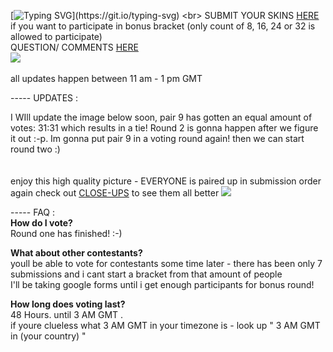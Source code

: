 [![Typing SVG](https://readme-typing-svg.demolab.com/?lines=VOTEEEEEEE=NOWWWWW;HAVE+FUN+&+GOODLUCK!)](https://git.io/typing-svg) <br> 
SUBMIT YOUR SKINS [HERE](https://docs.google.com/forms/d/e/1FAIpQLSfYg2M-jF5qxjHqHiYPSuILCSEBzUweZGftOstJh-6FpEyhIw/viewform) if you want to participate in bonus bracket (only count of 8, 16, 24 or 32 is allowed to participate)  <br> QUESTION/ COMMENTS [HERE](https://ptskinbracket2025.atabook.org/) <br> <img src="https://komarev.com/ghpvc/?username=skinbracket&color=5C5C5C&style=flat-square&label=views&base=0"> <br> <BR> all updates happen between 11 am - 1 pm GMT <br>


 ----- UPDATES :

I WIll update the image below soon, pair 9 has gotten an equal amount of votes: 31:31 which results in a tie! Round 2 is gonna happen after we figure it out :-p. Im gonna put pair 9 in a voting round again! then we can start round two :) <br> <br>
<br> enjoy this high quality picture - EVERYONE is paired up in submission order <br> 
again check out [CLOSE-UPS](https://rentry.co/skinbracket2) to see them all better ![](https://files.catbox.moe/bflxfx.png) <br>

 ----- FAQ : <br>
**How do I vote?** <br>
Round one has finished! :-)

**What about other contestants?**
<br> youll be able to vote for contestants some time later - there has been only 7 submissions and i cant start a bracket from that amount of people
<br> I'll be taking google forms until i get enough participants for bonus round! <br>

**How long does voting last?** <br>
48 Hours. until 3 AM GMT .<br> if youre clueless what 3 AM GMT in your timezone is - look up " 3 AM GMT in (your country) "
